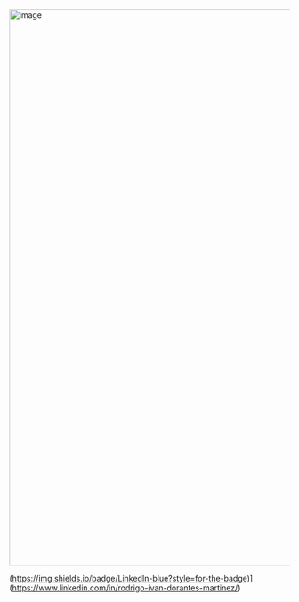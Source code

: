 
<img width="1000" alt="image" src="https://github.com/user-attachments/assets/cefa9008-d010-4b67-9b05-36035a098b2e" />

(https://img.shields.io/badge/LinkedIn-blue?style=for-the-badge)](https://www.linkedin.com/in/rodrigo-ivan-dorantes-martinez/)


<!--
**roddor96/roddor96** is a ✨ _special_ ✨ repository because its `README.md` (this file) appears on your GitHub profile.

## About me: 

- 🔭 As I approach the completion of my Data Analyst training at TripleTen, I am eager to transition into the tech industry, where I can utilize my expertise in KPI development and performance tracking.
- 🌱 In my professional experience, I have already worked analyzing data, and usually, my knowledge of Excel was sufficient. Now, I want to tackle larger and more challenging databases to leverage my creativity and results-driven mindset.
- ⚡ Fun fact: 
-->
